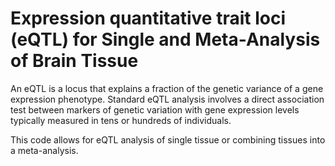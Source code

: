 # Expression quantitative trait loci (eQTL) for Single and Meta-Analysis of Brain Tissue           
                                
An eQTL is a locus that explains a fraction of the genetic variance of a gene expression phenotype. Standard eQTL analysis involves a direct association test between markers of genetic variation with gene expression levels typically measured in tens or hundreds of individuals.                 
                                      
This code allows for eQTL analysis of single tissue or combining tissues into a meta-analysis.                                    
                
          
                  
      
  
   
   

